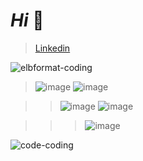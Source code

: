 *Hi* 👋
======

>[Linkedin](https://www.linkedin.com/in/ay%C5%9Feg%C3%BCl-topta%C5%9F-66444020b/) 


![elbformat-coding](https://user-images.githubusercontent.com/81236984/161132757-e30a7ff4-b177-49fd-8381-1ba8ec385a5c.gif)

>![image](https://img.shields.io/badge/Python-3776AB?style=for-the-badge&logo=python&logoColor=white)
![image](https://img.shields.io/badge/C%2B%2B-00599C?style=for-the-badge&logo=c%2B%2B&logoColor=white)


>>![image](https://img.shields.io/badge/HTML-239120?style=for-the-badge&logo=html5&logoColor=white)
![image](https://img.shields.io/badge/CSS-239120?&style=for-the-badge&logo=css3&logoColor=white)

>>>![image](https://img.shields.io/badge/Wordpress-21759B?style=for-the-badge&logo=wordpress&logoColor=white)

<!--
![image](https://img.shields.io/badge/LinkedIn-0077B5?style=for-the-badge&logo=linkedin&logoColor=white)
![image](https://img.shields.io/badge/Gmail-D14836?style=for-the-badge&logo=gmail&logoColor=white)


![image](https://img.shields.io/badge/LinkedIn-Gmail-red?link=http:/logo=linkedin&link=http://logo=gmail)

-->




![code-coding](https://user-images.githubusercontent.com/81236984/161132993-57d4a2ba-29e7-4d5b-bd66-f9318aed48d1.gif)
